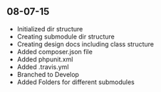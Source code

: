 08-07-15
----
- Initialized dir structure
- Creating submodule dir structure
- Creating design docs including class structure
- Added composer.json file
- Added phpunit.xml
- Added .travis.yml
- Branched to Develop
- Added Folders for different submodules
